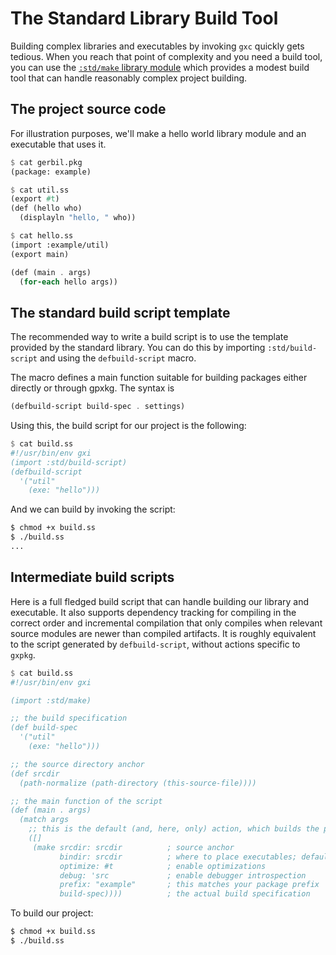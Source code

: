# The Standard Library Build Tool

Building complex libraries and executables by invoking `gxc` quickly gets tedious. When you reach that point of complexity and you need a build tool, you can use the [`:std/make` library module](../reference/make.md) which provides a modest build tool that can handle reasonably complex project building.

## The project source code

For illustration purposes, we'll make a hello world library module and an executable that uses it.

``` scheme
$ cat gerbil.pkg
(package: example)

$ cat util.ss
(export #t)
(def (hello who)
  (displayln "hello, " who))

$ cat hello.ss
(import :example/util)
(export main)

(def (main . args)
  (for-each hello args))
```

## The standard build script template

The recommended way to write a build script is to use the template provided by the standard library.
You can do this by importing `:std/build-script` and using the `defbuild-script` macro.

The macro defines a main function suitable for building packages either directly or through gpxkg.
The syntax is
``` scheme
(defbuild-script build-spec . settings)
```

Using this, the build script for our project is the following:

``` scheme
$ cat build.ss
#!/usr/bin/env gxi
(import :std/build-script)
(defbuild-script
  '("util"
    (exe: "hello")))
```

And we can build by invoking the script:
``` bash
$ chmod +x build.ss
$ ./build.ss
...
```

## Intermediate build scripts

Here is a full fledged build script that can handle building our library and executable.
It also supports dependency tracking for compiling in the correct order and incremental compilation that only compiles when relevant source modules are newer than compiled artifacts.
It is roughly equivalent to the script generated by `defbuild-script`, without actions specific to `gxpkg`.
``` scheme
$ cat build.ss
#!/usr/bin/env gxi

(import :std/make)

;; the build specification
(def build-spec
  '("util"
    (exe: "hello")))

;; the source directory anchor
(def srcdir
  (path-normalize (path-directory (this-source-file))))

;; the main function of the script
(def (main . args)
  (match args
    ;; this is the default (and, here, only) action, which builds the project
    ([]
     (make srcdir: srcdir          ; source anchor
           bindir: srcdir          ; where to place executables; default is GERBIL_PATH/bin
           optimize: #t            ; enable optimizations
           debug: 'src             ; enable debugger introspection
           prefix: "example"       ; this matches your package prefix
           build-spec))))          ; the actual build specification
```

To build our project:

``` bash
$ chmod +x build.ss
$ ./build.ss
```
